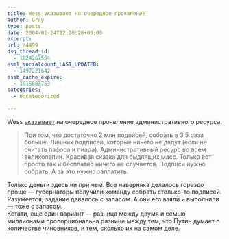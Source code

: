 ```yaml
---
title: Wess указывает на очередное проявление
author: Gray
type: posts
date: 2004-01-24T12:20:28+00:00
excerpt:
url: /4499
dsq_thread_id:
  - 1824267554
esml_socialcount_LAST_UPDATED:
  - 1497221642
essb_cache_expire:
  - 1615883753
categories:
  - Uncategorized

---
```








Wess <a href="http://myblog.comis.ru/comments/1074854240" target="_blank">указывает</a> на очередное проявление административного ресурса:

> При том, что достаточно 2 млн подписей, собрать в 3,5 раза больше. Лишних подписей, которые ничего не дадут (если не считать пафоса и пиара). Административный ресурс во всем великолепии. Красивая сказка для быдлящих масс. Только вот просто так и бесплатно ничего не случается. Подписи нужно собрать. А за это нужно заплатить.

Только деньги здесь ни при чем. Все наверняка делалось гораздо проще &#8212; губернаторы получили команду собрать столько-то подписей. Разумеется, задание давалось с запасом. А они его взяли и выполнили &#8212; тоже с запасом.  
Кстати, еще один вариант &#8212; разница между двумя и семью миллионами пропорциональна разнице между тем, что Путин думает о количестве чиновников, и тем, сколько их на самом деле.